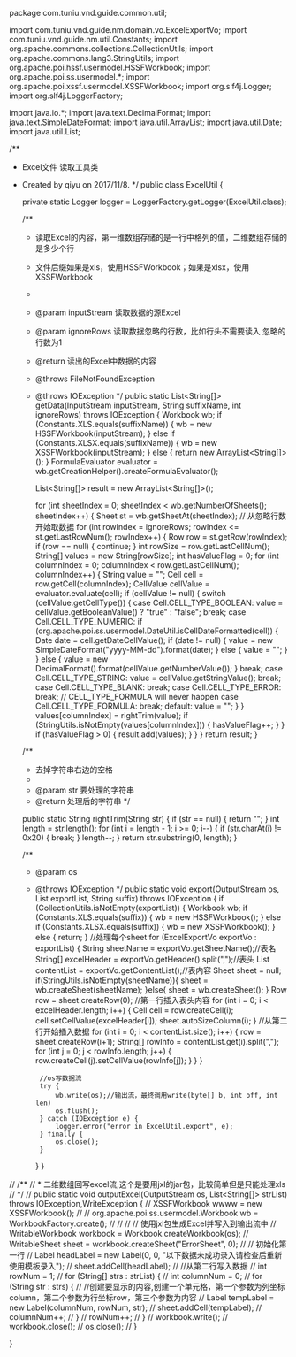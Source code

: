 package com.tuniu.vnd.guide.common.util;

import com.tuniu.vnd.guide.nm.domain.vo.ExcelExportVo;
import com.tuniu.vnd.guide.nm.util.Constants;
import org.apache.commons.collections.CollectionUtils;
import org.apache.commons.lang3.StringUtils;
import org.apache.poi.hssf.usermodel.HSSFWorkbook;
import org.apache.poi.ss.usermodel.*;
import org.apache.poi.xssf.usermodel.XSSFWorkbook;
import org.slf4j.Logger;
import org.slf4j.LoggerFactory;

import java.io.*;
import java.text.DecimalFormat;
import java.text.SimpleDateFormat;
import java.util.ArrayList;
import java.util.Date;
import java.util.List;

/**
 * Excel文件 读取工具类
 * Created by qiyu on 2017/11/8.
 */
public class ExcelUtil {

    private static Logger logger = LoggerFactory.getLogger(ExcelUtil.class);

    /**
     * 读取Excel的内容，第一维数组存储的是一行中格列的值，二维数组存储的是多少个行
     * 文件后缀如果是xls，使用HSSFWorkbook；如果是xlsx，使用XSSFWorkbook
     *
     * @param inputStream 读取数据的源Excel
     * @param ignoreRows  读取数据忽略的行数，比如行头不需要读入 忽略的行数为1
     * @return 读出的Excel中数据的内容
     * @throws FileNotFoundException
     * @throws IOException
     */
    public static List<String[]> getData(InputStream inputStream, String suffixName, int ignoreRows) throws IOException {
        Workbook wb;
        if (Constants.XLS.equals(suffixName)) {
            wb = new HSSFWorkbook(inputStream);
        } else if (Constants.XLSX.equals(suffixName)) {
            wb = new XSSFWorkbook(inputStream);
        } else {
            return new ArrayList<String[]>();
        }
        FormulaEvaluator evaluator = wb.getCreationHelper().createFormulaEvaluator();

        List<String[]> result = new ArrayList<String[]>();

        for (int sheetIndex = 0; sheetIndex < wb.getNumberOfSheets(); sheetIndex++) {
            Sheet st = wb.getSheetAt(sheetIndex);
            // 从忽略行数开始取数据
            for (int rowIndex = ignoreRows; rowIndex <= st.getLastRowNum(); rowIndex++) {
                Row row = st.getRow(rowIndex);
                if (row == null) {
                    continue;
                }
                int rowSize = row.getLastCellNum();
                String[] values = new String[rowSize];
                int hasValueFlag = 0;
                for (int columnIndex = 0; columnIndex < row.getLastCellNum(); columnIndex++) {
                    String value = "";
                    Cell cell = row.getCell(columnIndex);
                    CellValue cellValue = evaluator.evaluate(cell);
                    if (cellValue != null) {
                        switch (cellValue.getCellType()) {
                            case Cell.CELL_TYPE_BOOLEAN:
                                value = cellValue.getBooleanValue() ? "true" : "false";
                                break;
                            case Cell.CELL_TYPE_NUMERIC:
                                if (org.apache.poi.ss.usermodel.DateUtil.isCellDateFormatted(cell)) {
                                    Date date = cell.getDateCellValue();
                                    if (date != null) {
                                        value = new SimpleDateFormat("yyyy-MM-dd").format(date);
                                    } else {
                                        value = "";
                                    }
                                } else {
                                    value = new DecimalFormat().format(cellValue.getNumberValue());
                                }
                                break;
                            case Cell.CELL_TYPE_STRING:
                                value = cellValue.getStringValue();
                                break;
                            case Cell.CELL_TYPE_BLANK:
                                break;
                            case Cell.CELL_TYPE_ERROR:
                                break;
                            // CELL_TYPE_FORMULA will never happen
                            case Cell.CELL_TYPE_FORMULA:
                                break;
                            default:
                                value = "";
                        }
                    }
                    values[columnIndex] = rightTrim(value);
                    if (StringUtils.isNotEmpty(values[columnIndex])) {
                        hasValueFlag++;
                    }
                }
                if (hasValueFlag > 0) {
                    result.add(values);
                }
            }
        }
        return result;
    }

    /**
     * 去掉字符串右边的空格
     *
     * @param str 要处理的字符串
     * @return 处理后的字符串
     */

    public static String rightTrim(String str) {
        if (str == null) {
            return "";
        }
        int length = str.length();
        for (int i = length - 1; i >= 0; i--) {
            if (str.charAt(i) != 0x20) {
                break;
            }
            length--;
        }
        return str.substring(0, length);
    }


    /**
     * @param os
     * @throws IOException
     */
    public static void export(OutputStream os, List<ExcelExportVo> exportList, String suffix) throws IOException {
        if (CollectionUtils.isNotEmpty(exportList)) {
            Workbook wb;
            if (Constants.XLS.equals(suffix)) {
                wb = new HSSFWorkbook();
            } else if (Constants.XLSX.equals(suffix)) {
                wb = new XSSFWorkbook();
            } else {
                return;
            }
            //处理每个sheet
            for (ExcelExportVo exportVo : exportList) {
                String sheetName = exportVo.getSheetName();//表名
                String[] excelHeader = exportVo.getHeader().split(",");//表头
                List<String> contentList = exportVo.getContentList();//表内容
                Sheet sheet = null;
                if(StringUtils.isNotEmpty(sheetName)){
                	sheet = wb.createSheet(sheetName);
                }else{
                	sheet = wb.createSheet();
                }
                Row row = sheet.createRow(0);
                //第一行插入表头内容
                for (int i = 0; i < excelHeader.length; i++) {
                    Cell cell = row.createCell(i);
                    cell.setCellValue(excelHeader[i]);
                    sheet.autoSizeColumn(i);
                }
                //从第二行开始插入数据
                for (int i = 0; i < contentList.size(); i++) {
                    row = sheet.createRow(i+1);
                    String[] rowInfo = contentList.get(i).split(",");
                    for (int j = 0; j < rowInfo.length; j++) {
                        row.createCell(j).setCellValue(rowInfo[j]);
                    }
                }
            }

            //os写数据流
            try {
                wb.write(os);//输出流，最终调用write(byte[] b, int off, int len)
                os.flush();
            } catch (IOException e) {
                logger.error("error in ExcelUtil.export", e);
            } finally {
                os.close();
            }
        }
    }

//    /**
//     * 二维数组回写excel流,这个是要用jxl的jar包，比较简单但是只能处理xls
//     */
//    public static void outputExcel(OutputStream os, List<String[]> strList) throws IOException,WriteException {
//        XSSFWorkbook wwww = new XSSFWorkbook();
//
//        org.apache.poi.ss.usermodel.Workbook wb = WorkbookFactory.create();
//
//
//        // 使用jxl包生成Excel并写入到输出流中
//        WritableWorkbook workbook = Workbook.createWorkbook(os);
//        WritableSheet sheet = workbook.createSheet("ErrorSheet", 0);
//        // 初始化第一行
//        Label headLabel = new Label(0, 0, "以下数据未成功录入请检查后重新使用模板录入");
//        sheet.addCell(headLabel);
//        //从第二行写入数据
//        int rowNum = 1;
//        for (String[] strs : strList) {
//            int columnNum = 0;
//            for (String str : strs) {
//                //创建要显示的内容,创建一个单元格，第一个参数为列坐标column，第二个参数为行坐标row，第三个参数为内容
//                Label tempLabel = new Label(columnNum, rowNum, str);
//                sheet.addCell(tempLabel);
//                columnNum++;
//            }
//            rowNum++;
//        }
//        workbook.write();
//        workbook.close();
//        os.close();
//    }

}


